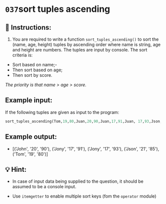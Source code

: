 # `037`sort tuples ascending

## 📝 Instructions:

1. You are required to write a function `sort_tuples_ascending()` to sort the (name, age, height) tuples by ascending order where name is string, age and height are numbers. The tuples are input by console. The sort criteria is:

- Sort based on name;-
- Then sort based on age;
- Then sort by score.

*The priority is that name > age > score.*

## Example input:

If the following tuples are given as input to the program:

```py
sort_tuples_ascending(Tom,19,80,Juan,20,90,Juan,17,91,Juan, 17,93,Json,21,85)
```

## Example output:

+ [('John', '20', '90'), ('Jony', '17', '91'), ('Jony', '17', '93'), ('Json', '21', '85'), ('Tom', '19', '80')]

## 💡 Hint:

+ In case of input data being supplied to the question, it should be assumed to be a console input.

+  Use `itemgetter` to enable multiple sort keys (fom the `operator` module)